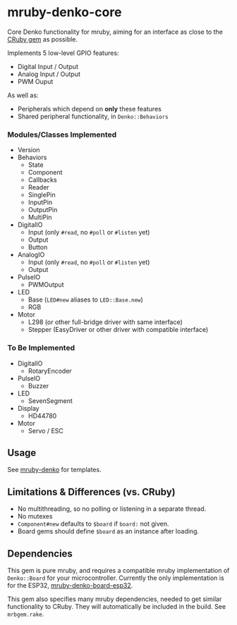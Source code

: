 # mruby-denko-core

Core Denko functionality for mruby, aiming for an interface as close to the [CRuby gem](https://github.com/denko-rb/denko) as possible.

Implements 5 low-level GPIO features:
- Digital Input / Output
- Analog Input / Output
- PWM Ouput

As well as:
- Peripherals which depend on **only** these features
- Shared peripheral functionality, in `Denko::Behaviors`

### Modules/Classes Implemented
- Version
- Behaviors
  - State
  - Component
  - Callbacks
  - Reader
  - SinglePin
  - InputPin
  - OutputPin
  - MultiPin
- DigitalIO
  - Input (only `#read`, no `#poll` or `#listen` yet)
  - Output
  - Button
- AnalogIO
  - Input (only `#read`, no `#poll` or `#listen` yet)
  - Output
- PulseIO
  - PWMOutput
- LED
  - Base (`LED#new` aliases to `LED::Base.new`)
  - RGB
- Motor
  - L298 (or other full-bridge driver with same interface)
  - Stepper (EasyDriver or other driver with compatible interface)
  
### To Be Implemented
- DigitalIO
  - RotaryEncoder
- PulseIO
  - Buzzer
- LED
  - SevenSegment
- Display
  - HD44780
- Motor
  - Servo / ESC

## Usage

See [mruby-denko](https://github.com/denko-rb/mruby-denko) for templates.

## Limitations & Differences (vs. CRuby)

- No multithreading, so no polling or listening in a separate thread.
- No mutexes
- `Component#new` defaults to `$board` if `board:` not given.
- Board gems should define `$board` as an instance after loading.

## Dependencies

This gem is pure mruby, and requires a compatible mruby implementation of `Denko::Board` for your microcontroller. Currently the only implementation is for the ESP32, [mruby-denko-board-esp32](https://github.com/denko-rb/mruby-denko-board-esp32).

This gem also specifies many mruby dependencies, needed to get similar functionality to CRuby. They will automatically be included in the build. See `mrbgem.rake`.
